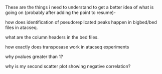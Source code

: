 These are the things i need to understand to get a better idea of what is going on (probably after adding the point to resume)- 

how does identification of pseudoreplicated peaks happen in bigbed/bed files in atacseq.

what are the column headers in the bed files.

how exactly does transposase work in atacseq experiments

why pvalues greater than 1? 

why is my second scatter plot showing negative correlation?